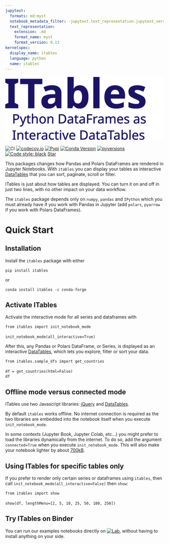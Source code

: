 ```yaml
---
jupytext:
  formats: md:myst
  notebook_metadata_filter: -jupytext.text_representation.jupytext_version
  text_representation:
    extension: .md
    format_name: myst
    format_version: 0.13
kernelspec:
  display_name: itables
  language: python
  name: itables
---
```


![ITables Logo](../src/itables/logo/text.svg)

![CI](https://github.com/mwouts/itables/actions/workflows/continuous-integration.yml/badge.svg?branch=main)
[![codecov.io](https://codecov.io/github/mwouts/itables/coverage.svg?branch=main)](https://codecov.io/github/mwouts/itables?branch=main)
[![Pypi](https://img.shields.io/pypi/v/itables.svg)](https://pypi.python.org/pypi/itables)
[![Conda Version](https://img.shields.io/conda/vn/conda-forge/itables.svg)](https://anaconda.org/conda-forge/itables)
[![pyversions](https://img.shields.io/pypi/pyversions/itables.svg)](https://pypi.python.org/pypi/itables)
[![Code style: black](https://img.shields.io/badge/code%20style-black-000000.svg)](https://github.com/psf/black)
<a class="github-button" href="https://github.com/mwouts/itables" data-icon="octicon-star" data-show-count="true" aria-label="Star mwouts/itables on GitHub">Star</a>
<script async defer src="https://buttons.github.io/buttons.js"></script>

This packages changes how Pandas and Polars DataFrames are rendered in Jupyter Notebooks.
With `itables` you can display your tables as interactive [DataTables](https://datatables.net/)
that you can sort, paginate, scroll or filter.

ITables is just about how tables are displayed. You can turn it on and off in just two lines,
with no other impact on your data workflow.

The `itables` package depends only on `numpy`, `pandas` and `IPython`
which you must already have if you work with Pandas in Jupyter (add `polars`, `pyarrow` if you
work with Polars DataFrames).

# Quick Start

## Installation

Install the `itables` package with either

```shell
pip install itables
```

or
```shell
conda install itables -c conda-forge
```

## Activate ITables

Activate the interactive mode for all series and dataframes with

```{code-cell}
from itables import init_notebook_mode

init_notebook_mode(all_interactive=True)
```

After this, any Pandas or Polars DataFrame, or Series,
is displayed as an interactive [DataTables](https://datatables.net/),
which lets you explore, filter or sort your data.

```{code-cell}
from itables.sample_dfs import get_countries

df = get_countries(html=False)
df
```

## Offline mode versus connected mode

ITables use two Javascript libraries:
[jQuery](https://jquery.com/) and [DataTables](https://datatables.net/).

By default `itables` works offline. No internet connection is required
as the two libraries are embedded into the notebook itself
when you execute `init_notebook_mode`.

In some contexts (Jupyter Book, Jupyter Colab, etc...) you might
prefer to load the libraries dynamically from the internet.
To do so, add the argument `connected=True` when you
execute `init_notebook_mode`. This will also make your notebook lighter by
about [700kB](https://github.com/mwouts/itables/blob/main/tests/test_connected_notebook_is_small.py).

## Using ITables for specific tables only

If you prefer to render only certain series or dataframes using `itables`,
then call `init_notebook_mode(all_interactive=False)` then `show`:

```{code-cell}
from itables import show

show(df, lengthMenu=[2, 5, 10, 25, 50, 100, 250])
```

## Try ITables on Binder

You can run our examples notebooks directly on [![Lab](https://img.shields.io/badge/Binder-JupyterLab-blue.svg)](https://mybinder.org/v2/gh/mwouts/itables/main?urlpath=lab/tree/docs/quick_start.md), without having to install anything on your side.
